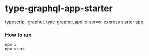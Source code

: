 # type-graphql-app-starter

typescript, graphql, type-graphql, apollo-server-express starter app.

### How to run

```
npm i
npm start
```
